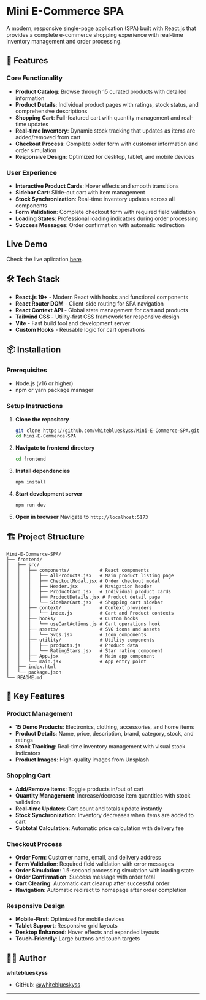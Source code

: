 # Mini E-Commerce SPA

A modern, responsive single-page application (SPA) built with React.js that provides a complete e-commerce shopping experience with real-time inventory management and order processing.

## 🚀 Features

### Core Functionality

- **Product Catalog**: Browse through 15 curated products with detailed information
- **Product Details**: Individual product pages with ratings, stock status, and comprehensive descriptions
- **Shopping Cart**: Full-featured cart with quantity management and real-time updates
- **Real-time Inventory**: Dynamic stock tracking that updates as items are added/removed from cart
- **Checkout Process**: Complete order form with customer information and order simulation
- **Responsive Design**: Optimized for desktop, tablet, and mobile devices

### User Experience

- **Interactive Product Cards**: Hover effects and smooth transitions
- **Sidebar Cart**: Slide-out cart with item management
- **Stock Synchronization**: Real-time inventory updates across all components
- **Form Validation**: Complete checkout form with required field validation
- **Loading States**: Professional loading indicators during order processing
- **Success Messages**: Order confirmation with automatic redirection

## Live Demo

Check the live aplication [here](https://mini-e-commerce-spa-psi.vercel.app/).

## 🛠️ Tech Stack

- **React.js 19+** - Modern React with hooks and functional components
- **React Router DOM** - Client-side routing for SPA navigation
- **React Context API** - Global state management for cart and products
- **Tailwind CSS** - Utility-first CSS framework for responsive design
- **Vite** - Fast build tool and development server
- **Custom Hooks** - Reusable logic for cart operations

## 📦 Installation

### Prerequisites

- Node.js (v16 or higher)
- npm or yarn package manager

### Setup Instructions

1. **Clone the repository**

   ```bash
   git clone https://github.com/whiteblueskyss/Mini-E-Commerce-SPA.git
   cd Mini-E-Commerce-SPA
   ```

2. **Navigate to frontend directory**

   ```bash
   cd frontend
   ```

3. **Install dependencies**

   ```bash
   npm install
   ```

4. **Start development server**

   ```bash
   npm run dev
   ```

5. **Open in browser**
   Navigate to `http://localhost:5173`

## 🏗️ Project Structure

```
Mini-E-Commerce-SPA/
├── frontend/
│   ├── src/
│   │   ├── components/           # React components
│   │   │   ├── AllProducts.jsx   # Main product listing page
│   │   │   ├── CheckoutModal.jsx # Order checkout modal
│   │   │   ├── Header.jsx        # Navigation header
│   │   │   ├── ProductCard.jsx   # Individual product cards
│   │   │   ├── ProductDetails.jsx # Product detail page
│   │   │   └── SidebarCart.jsx   # Shopping cart sidebar
│   │   ├── context/              # Context providers
│   │   │   └── index.js          # Cart and Product contexts
│   │   ├── hooks/                # Custom hooks
│   │   │   └── useCartActions.js # Cart operations hook
│   │   ├── assets/               # SVG icons and assets
│   │   │   └── Svgs.jsx          # Icon components
│   │   ├── utility/              # Utility components
│   │   │   ├── products.js       # Product data
│   │   │   └── RatingStars.jsx   # Star rating component
│   │   ├── App.jsx               # Main app component
│   │   └── main.jsx              # App entry point
│   ├── index.html
│   └── package.json
└── README.md
```

## 🎯 Key Features

### Product Management

- **15 Demo Products**: Electronics, clothing, accessories, and home items
- **Product Details**: Name, price, description, brand, category, stock, and ratings
- **Stock Tracking**: Real-time inventory management with visual stock indicators
- **Product Images**: High-quality images from Unsplash

### Shopping Cart

- **Add/Remove Items**: Toggle products in/out of cart
- **Quantity Management**: Increase/decrease item quantities with stock validation
- **Real-time Updates**: Cart count and totals update instantly
- **Stock Synchronization**: Inventory decreases when items are added to cart
- **Subtotal Calculation**: Automatic price calculation with delivery fee

### Checkout Process

- **Order Form**: Customer name, email, and delivery address
- **Form Validation**: Required field validation with error messages
- **Order Simulation**: 1.5-second processing simulation with loading state
- **Order Confirmation**: Success message with order total
- **Cart Clearing**: Automatic cart cleanup after successful order
- **Navigation**: Automatic redirect to homepage after order completion

### Responsive Design

- **Mobile-First**: Optimized for mobile devices
- **Tablet Support**: Responsive grid layouts
- **Desktop Enhanced**: Hover effects and expanded layouts
- **Touch-Friendly**: Large buttons and touch targets

## 👨‍💻 Author

**whiteblueskyss**

- GitHub: [@whiteblueskyss](https://github.com/whiteblueskyss)

---
